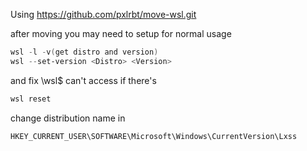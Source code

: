 

Using https://github.com/pxlrbt/move-wsl.git

after moving you may need to setup for normal usage

```powershell
wsl -l -v(get distro and version)
wsl --set-version <Distro> <Version> 
```

and fix  \\wsl$ can't access if there's

```powershell
wsl reset
```

change distribution name in
```
HKEY_CURRENT_USER\SOFTWARE\Microsoft\Windows\CurrentVersion\Lxss
```
